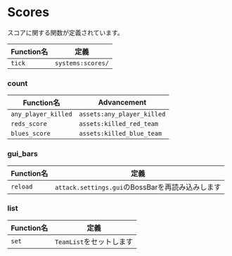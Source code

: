 # Scores
スコアに関する関数が定義されています。

|Function名|定義|
|----|----|
|`tick`|`systems:scores/`|

### count
|Function名|Advancement|
|----|----|
|`any_player_killed`|`assets:any_player_killed`|
|`reds_score`|`assets:killed_red_team`|
|`blues_score`|`assets:killed_blue_team`|

### gui_bars
|Function名|定義|
|----|----|
|`reload`|`attack.settings.gui`のBossBarを再読み込みします|

### list
|Function名|定義|
|----|----|
|`set`|`TeamList`をセットします|
